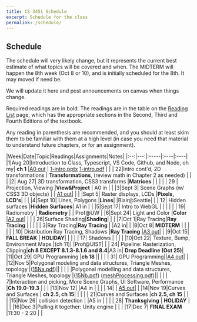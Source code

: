 ```yaml
---
title: CS 3451 Schedule
excerpt: Schedule for the class
permalink: /schedule/
---
```


## Schedule

The schedule will very likely change, but it represents the current best estimate of what topics will be covered and when.  The MIDTERM will happen the 8th week (Oct 8 or 10), and is initially scheduled for the 8th.  It may moved if need be. 

We will update it here and post announcements on canvas when things change.

Required readings are in bold. The readings are in the table on the [Reading List](/readings/) page, which has the appropriate sections in the Second, Third and Fourth Editions of the textbook.

Any reading in parenthesis are recommended, and you should at least skim them to be familiar with them at a high level (in case you need that material to understand future chapters, or for an assignment).

|Week|Date|Topic|Readings|Assignments|Notes|
|:--:|---:|:-----|:----|:----|
|1|Aug 20|Introduction to Class, Typescript, VS Code, Github, and Node, oh my| **ch 1** |[A0 out](https://cs3451.github.io/f19-a0) | [1-intro.pptx](files/1-intro.pptx) [1-intro.pdf](files/1-intro.pdf) |
| | 22|Intro cont'd, 2D transformations | **Transformations**, (review math in Chapter 2 as needed) |  | |
|2| Aug 27| 3D transformation, CSS3 transforms  |**Matrices**  |  | |
| | 29 | Projection, Viewing |**View&Project** | A0 in | |
|3|Sept 3| Scene Graphs (w/ CSS3 3D objects) | | [A1 out](https://cs3451.github.io/f19-a1)| |
| |Sept 5| Raster displays, LCDs |**Pixels, LCD's**|  | |
|4|Sept 10| Lines, Polygons |**Lines**|  |Blair@Seattle|
| | 12| Hidden surfaces |**Hidden Surfaces**| A1 in | |
|5|Sept 17| Intro to WebGL | | | |
| | 19| Radiometry | **Radiometry** | | Prof@UW |
|6|Sept 24| Light and Color |**Color** |[A2 out](https://github.blairmacintyre.me/cs3451f15-a2)| |
| | 26|Surface Shading|**Shading**| | |
|7|Oct 1|Ray Tracing|**Ray Tracing** | | |
| |  3|Ray Tracing|**Ray Tracing** | |A2 in| |
|8|Oct 8|  **MIDTERM** | | | |
| | 10| Distribution Ray Tracing, Shadows |**Ray Tracing** |[A3 out](https://https://github.blairmacintyre.me/cs3451f15-a3)| |
|9|Oct 15| **FALL BREAK** | **HOLIDAY**|  | |
| | 17| Shadows | | | |
|10|Oct 22| Texture, Bump, Environment Maps |(ch 11)| |Prof@UIST|
| | 24| Pipeline: Rasterization, Clipping|**ch 8 EXCEPT 8.1.3-8.1.6 and 8.4**|A3 in| **Drop Deadline (Oct 25)**|
|11|Oct 29| GPU Programming |**ch 18** || |
| | 31| GPU Programming||[A4 out](https://https://github.blairmacintyre.me/cs3451f15-a4)| | 
|12|Nov 5|Polygonal modeling and data structures, Triangle Meshes, topology |([15Na.pdf](files/15Na.pdf))|| |
| |  |Polygonal modelling and data structures, Triangle Meshes, topology |([15Nb.pdf](files/15Nb.pdf)) ([meshProcessing.pdf](files/meshProcessing.ppt.pdf))|| |
| | 7|Interaction and picking, More Scene Graphs, UI Software, Performance  |**Ch 19.0-19.3**  | | |
|13|Nov 12| |A4 in | |
| | 14| | [A5 out](https://github.blairmacintyre.me/cs3451f15-a5)| |
|14|Nov 19|Curves and Surfaces | **ch 2.5, ch 15**| | |
| | 21|Curves and Surfaces |**ch 2.5, ch 15** | | |
|15|Nov 26| collision detection | |A5 in | |
| | 28| **Thanksgiving** | **HOLIDAY** | | |
|16|Dec 3|Pulling it together: Unity engine | | |
|17|Dec 7| **FINAL EXAM** |11:30 - 2:20 | |


